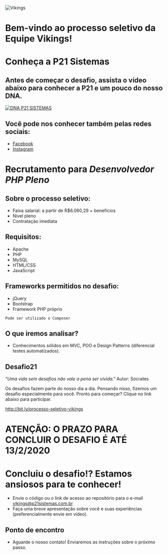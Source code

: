 ![Vikings](https://i.imgur.com/CF5sgS5.png)

# Bem-vindo ao processo seletivo da Equipe Vikings!

# Conheça a P21 Sistemas

## Antes de começar o desafio, assista o vídeo abaixo para conhecer a P21 e um pouco do nosso DNA.

[![DNA P21 SISTEMAS](https://img.youtube.com/vi/EnxjxqjHtxM/0.jpg)](http://www.youtube.com/watch?v=EnxjxqjHtxM)

## Você pode nos conhecer também pelas redes sociais:

- [Facebook](https://www.facebook.com/p21sistemas/)
- [Instagram](https://www.instagram.com/p21sistemas/)

# Recrutamento para _Desenvolvedor PHP Pleno_

## Sobre o processo seletivo:

- Faixa salarial: a partir de R$6.060,29 + benefícios
- Nível pleno
- Contratação imediata

## Requisitos:
- Apache
- PHP
- MySQL
- HTML/CSS
- JavaScript

## Frameworks permitidos no desafio:
- jQuery
- Bootstrap
- Framework PHP próprio

`Pode ser utilizado o Composer`

## O que iremos analisar?
- Conhecimentos sólidos em MVC, POO e Design Patterns (diferencial testes automatizados).

## Desafio21

_"Uma vida sem desafios não vale a pena ser vivida."_ Autor: Sócrates

Os desafios fazem parte do nosso dia a dia. Pensando nisso, fizemos um desafio especialmente para você. Pronto para começar? Clique no link abaixo para participar.

http://bit.ly/processo-seletivo-vikings

# ATENÇÃO: O PRAZO PARA CONCLUIR O DESAFIO É ATÉ 13/2/2020

# Concluiu o desafio!? Estamos ansiosos para te conhecer!
 * Envie o código ou o link de acesso ao repositório para o e-mail vikings@p21sistemas.com.br
 * Faça uma breve apresentação sobre você e suas experiências (preferencialmente envie em vídeo).
	
## Ponto de encontro
 - Aguarde o nosso contato! Enviaremos as instruções sobre o próximo passo.
